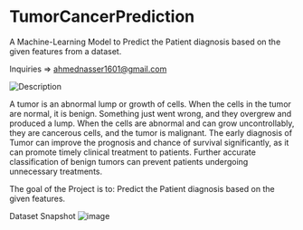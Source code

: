 # TumorCancerPrediction
A Machine-Learning Model to Predict the Patient diagnosis based on the given features from a dataset.

Inquiries => ahmednasser1601@gmail.com

![Description](https://user-images.githubusercontent.com/60184582/146594989-c5d52caf-674a-4304-bec2-3c5d31351149.jpg)

A tumor is an abnormal lump or growth of cells. When the cells in the tumor are normal, it is benign. Something just went wrong, and they overgrew and produced a lump. When the cells are abnormal and can grow uncontrollably, they are cancerous cells, and the tumor is malignant.
The early diagnosis of Tumor can improve the prognosis and chance of survival significantly, as it can promote timely clinical treatment to patients. Further accurate classification of benign tumors can prevent patients undergoing unnecessary treatments.

The goal of the Project is to: Predict the Patient diagnosis based on the given features.

Dataset Snapshot
![image](https://user-images.githubusercontent.com/60184582/146594721-8ac8fcfb-c43d-4ceb-a890-242ce5460f3b.png)

